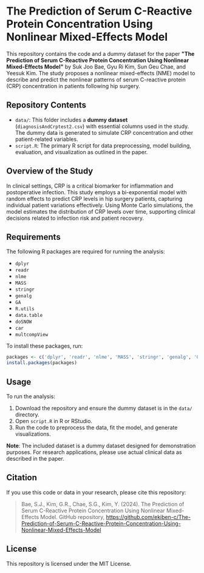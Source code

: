 # The Prediction of Serum C-Reactive Protein Concentration Using Nonlinear Mixed-Effects Model

This repository contains the code and a dummy dataset for the paper **"The Prediction of Serum C-Reactive Protein Concentration Using Nonlinear Mixed-Effects Model"** by Suk Joo Bae, Gyu Ri Kim, Sun Geu Chae, and Yeesuk Kim. The study proposes a nonlinear mixed-effects (NME) model to describe and predict the nonlinear patterns of serum C-reactive protein (CRP) concentration in patients following hip surgery.

## Repository Contents

- `data/`: This folder includes a **dummy dataset** (`diagnosisAndCrptest2.csv`) with essential columns used in the study. The dummy data is generated to simulate CRP concentration and other patient-related variables.
- `script.R`: The primary R script for data preprocessing, model building, evaluation, and visualization as outlined in the paper.

## Overview of the Study

In clinical settings, CRP is a critical biomarker for inflammation and postoperative infection. This study employs a bi-exponential model with random effects to predict CRP levels in hip surgery patients, capturing individual patient variations effectively. Using Monte Carlo simulations, the model estimates the distribution of CRP levels over time, supporting clinical decisions related to infection risk and patient recovery.

## Requirements

The following R packages are required for running the analysis:

- `dplyr`
- `readr`
- `nlme`
- `MASS`
- `stringr`
- `genalg`
- `GA`
- `R.utils`
- `data.table`
- `doSNOW`
- `car`
- `multcompView`

To install these packages, run:

```R
packages <- c('dplyr', 'readr', 'nlme', 'MASS', 'stringr', 'genalg', 'GA', 'R.utils', 'data.table', 'doSNOW', 'car', 'multcompView')
install.packages(packages)
```

## Usage

To run the analysis:

1. Download the repository and ensure the dummy dataset is in the `data/` directory.
2. Open `script.R` in R or RStudio.
3. Run the code to preprocess the data, fit the model, and generate visualizations.

**Note**: The included dataset is a dummy dataset designed for demonstration purposes. For research applications, please use actual clinical data as described in the paper.

## Citation

If you use this code or data in your research, please cite this repository:

> Bae, S.J., Kim, G.R., Chae, S.G., Kim, Y. (2024). The Prediction of Serum C-Reactive Protein Concentration Using Nonlinear Mixed-Effects Model. GitHub repository, https://github.com/ekiben-c/The-Prediction-of-Serum-C-Reactive-Protein-Concentration-Using-Nonlinear-Mixed-Effects-Model
> 
## License

This repository is licensed under the MIT License.
